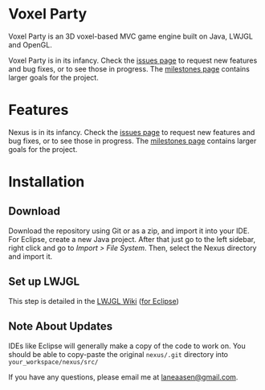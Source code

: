 
# Voxel Party

Voxel Party is an 3D voxel-based MVC game engine built on Java, LWJGL and OpenGL.

Voxel Party is in its infancy. Check the [issues page](https://github.com/aaasen/nexus/issues)
to request new features and bug fixes, or to see those in progress.
The [milestones page](https://github.com/aaasen/nexus/issues/milestones) contains larger goals for the project.

# Features

Nexus is in its infancy. Check the [issues page](https://github.com/aaasen/nexus/issues)
to request new features and bug fixes, or to see those in progress.
The [milestones page](https://github.com/aaasen/nexus/issues/milestones) contains larger goals for the project.

# Installation

## Download
Download the repository using Git or as a zip, and import it into your IDE.
For Eclipse, create a new Java project. After that just go to the left sidebar, right click and go to *Import > File System*.
Then, select the Nexus directory and import it.

## Set up LWJGL

This step is detailed in the [LWJGL Wiki](http://www.lwjgl.org/wiki/index.php?title=Main_Page) ([for Eclipse](http://www.lwjgl.org/wiki/index.php?title=Setting_Up_LWJGL_with_Eclipse))

## Note About Updates

IDEs like Eclipse will generally make a copy of the code to work on.
You should be able to copy-paste the original `nexus/.git` directory into `your_workspace/nexus/src/`

If you have any questions, please email me at laneaasen@gmail.com.
